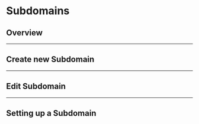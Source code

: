 # Subdomains

## Overview

---

## Create new Subdomain

---

## Edit Subdomain

---

## Setting up a Subdomain
